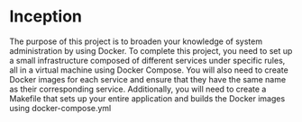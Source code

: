 # Inception
The purpose of this project is to broaden your knowledge of system administration by using Docker. To complete this project, you need to set up a small infrastructure composed of different services under specific rules, all in a virtual machine using Docker Compose. You will also need to create Docker images for each service and ensure that they have the same name as their corresponding service. Additionally, you will need to create a Makefile that sets up your entire application and builds the Docker images using docker-compose.yml
